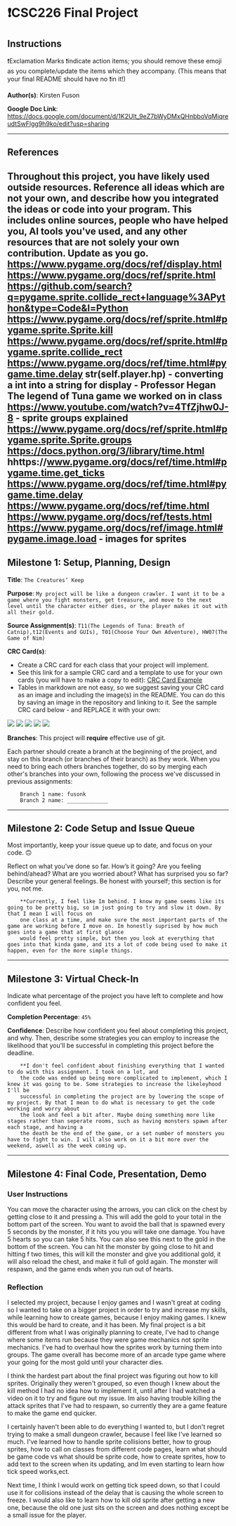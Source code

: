 # ❗CSC226 Final Project

## Instructions

❗️Exclamation Marks ❗️indicate action items; you should remove these emoji as you complete/update the items which 
  they accompany. (This means that your final README should have no ❗️in it!)

️**Author(s)**: Kirsten Fuson

**Google Doc Link**: https://docs.google.com/document/d/1K2Ult_9eZ7bWyDMxQHnbboVqMiqreudtSwFlgg9h9ko/edit?usp=sharing

---

## References 
Throughout this project, you have likely used outside resources. Reference all ideas which are not your own, 
and describe how you integrated the ideas or code into your program. This includes online sources, people who have 
helped you, AI tools you've used, and any other resources that are not solely your own contribution. Update as you go.
https://www.pygame.org/docs/ref/display.html
https://www.pygame.org/docs/ref/sprite.html
https://github.com/search?q=pygame.sprite.collide_rect+language%3APython&type=Code&l=Python
https://www.pygame.org/docs/ref/sprite.html#pygame.sprite.Sprite.kill
https://www.pygame.org/docs/ref/sprite.html#pygame.sprite.collide_rect
https://www.pygame.org/docs/ref/time.html#pygame.time.delay
str(self.player.hp) - converting a int into a string for display - Professor Hegan
The legend of Tuna game we worked on in class
https://www.youtube.com/watch?v=4TfZjhw0J-8 - sprite groups explained
https://www.pygame.org/docs/ref/sprite.html#pygame.sprite.Sprite.groups
https://docs.python.org/3/library/time.html
hhttps://www.pygame.org/docs/ref/time.html#pygame.time.get_ticks
https://www.pygame.org/docs/ref/time.html#pygame.time.delay
https://www.pygame.org/docs/ref/time.html
https://www.pygame.org/docs/ref/tests.html
https://www.pygame.org/docs/ref/image.html#pygame.image.load - images for sprites
---

## Milestone 1: Setup, Planning, Design

️**Title**: `The Creatures’ Keep`

**Purpose**: `My project will be like a dungeon crawler. I want it to be a game where you fight monsters, get treasure, and move to the next level until the character either dies, or the player makes it out with all their gold.`

**Source Assignment(s)**: `T11(The Legends of Tuna: Breath of Catnip),t12(Events and GUIs), T01(Choose Your Own Adventure), HW07(The Game of Nim)`

**CRC Card(s)**:
  - Create a CRC card for each class that your project will implement.
  - See this link for a sample CRC card and a template to use for your own cards (you will have to make a copy to edit):
    [CRC Card Example](https://docs.google.com/document/d/1JE_3Qmytk_JGztRqkPXWACJwciPH61VCx3idIlBCVFY/edit?usp=sharing)
  - Tables in markdown are not easy, so we suggest saving your CRC card as an image and including the image(s) in the 
    README. You can do this by saving an image in the repository and linking to it. See the sample CRC card below - 
    and REPLACE it with your own:
  
![](image/Class_Dungeon.png)
![](image/Class_Item.png)
![](image/Class_Monster.png)
![](image/Class_Player.png)
![](image/Class_RunGame.png)

**Branches**: This project will **require** effective use of git. 

Each partner should create a branch at the beginning of the project, and stay on this branch (or branches of their 
branch) as they work. When you need to bring each others branches together, do so by merging each other's branches 
into your own, following the process we've discussed in previous assignments: 

```
    Branch 1 name: fusonk
    Branch 2 name: _____________
```
---

## Milestone 2: Code Setup and Issue Queue

Most importantly, keep your issue queue up to date, and focus on your code. 🙃

Reflect on what you’ve done so far. How’s it going? Are you feeling behind/ahead? What are you worried about? 
What has surprised you so far? Describe your general feelings. Be honest with yourself; this section is for you, not me.

```
    **Currently, I feel like Im behind. I know my game seems like its going to be pretty big, so im just going to try and slow it down. By that I mean I will focus on
    one class at a time, and make sure the most important parts of the game are working before I move on. Im honestly suprised by how much goes into a game that at first glance
    would feel pretty simple, but then you look at everything that goes into that kinda game, and its a lot of code being used to make it happen, even for the more simple things.
```

---

## Milestone 3: Virtual Check-In

Indicate what percentage of the project you have left to complete and how confident you feel. 

**Completion Percentage**: `45%`

**Confidence**: Describe how confident you feel about completing this project, and why. Then, describe some 
  strategies you can employ to increase the likelihood that you'll be successful in completing this project 
  before the deadline.

```
    **I don't feel confident about finishing everything that I wanted to do with this assignment. I took on a lot, and
    the code was ended up being more complicated to implement, which I knew it was going to be. Some strategies to increase the likeleyhood I'll be
    successful in completing the project are by lowering the scope of my project. By that I mean to do what is necessary to get the code working and worry about
    the look and feel a bit after. Maybe doing something more like stages rather than seperate rooms, such as having monsters spawn after each stage, and having a 
    the death be the end of the game, or a set number of monsters you have to fight to win. I will also work on it a bit more over the weekend, aswell as the week coming up.
```

---

## Milestone 4: Final Code, Presentation, Demo

### User Instructions
You can move the character using the arrows, you can click on the chest by getting close to it and pressing a.
This will add the gold to your total in the bottom part of the screen. You want to avoid the ball that is spawned every
5 seconds by the monster, if it hits you you will take one damage. You have 5 hearts so you can take 5 hits. You can also
see this next to the gold in the bottom of the screen. You can hit the monster by going close to hit and hitting f two times, this
will kill the monster and give you additional gold, it will also reload the chest, and make it full of gold
again. The monster will respawn, and the game ends when you run out of hearts.

### Reflection

I selected my project, because I enjoy games and I wasn't great at coding so I wanted to take on
a bigger project in order to try and increase my skills, while learning how to create games, because
I enjoy making games. I knew this would be hard to create, and it has been. My final project is a bit different from
what I was originally planning to create, I've had to change where some items run because they were game mechanics
not sprite mechanics. I've had to overhaul how the sprites work by turning them into groups. The game
overall has become more of an arcade type game where your going for the most gold until your character dies.

I think the hardest part about the final project was figuring out how to kill sprites.
Originally they weren't grouped, so even though I knew about the kill method I had no idea how to implement it, until
after I had watched a video on it to try and figure out my issue. Im also having trouble killing the attack sprites
that I've had to respawn, so currently they are a game feature to make the game end quicker.

I certainly haven't been able to do everything I wanted to, but I don't regret trying to
make a small dungeon crawler, because I feel like I've learned so much.
I've learned how to handle sprite collisions better, how to group sprites, how to call on classes 
from different code pages, learn what should be game code vs what should be sprite code,
how to create sprites, how to add text to the screen when its updating, and Im even starting to learn how tick speed works,ect.

Next time, I think I would work on getting tick speed down, so that I could use it for collisions instead
of the delay that is causing the whole screen to freeze. I would also like to learn how to kill old sprite
after getting a new one, because the old one just sits on the screen and does nothing except be a small issue for
the player.